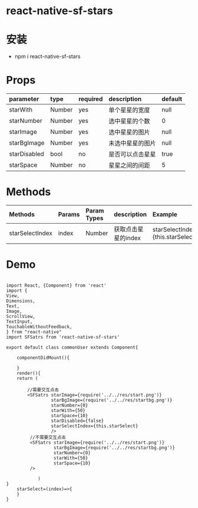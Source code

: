 # react-native-sf-stars

# 安装
* npm i react-native-sf-stars

# Props
|  parameter  |  type  |  required  |   description  |  default  |
|:-----|:-----|:-----|:-----|:-----|
|starWith|Number|yes|单个星星的宽度|null|
|starNumber|Number|yes|选中星星的个数|0|
|starImage|Number|yes|选中星星的图片|null|
|starBgImage|Number|yes|未选中星星的图片|null|
|starDisabled|bool|no|是否可以点击星星|true|
|starSpace|Number|no|星星之间的间距|5|

# Methods
|  Methods  |  Params  |  Param Types  |   description  |  Example  |
|:-----|:-----|:-----|:-----|:-----|
|starSelectIndex|index|Number|获取点击星星的index|starSelectIndex={this.starSelect}|

# Demo
```

import React, {Component} from 'react'
import {
View,
Dimensions,
Text,
Image,
ScrollView,
TextInput,
TouchableWithoutFeedback,
} from "react-native"
import SFSatrs from 'react-native-sf-stars'

export default class commonUser extends Component{

    componentDidMount(){

    }
    render(){
    return (
    
        //需要交互点击
        <SFSatrs starImage={require('../../res/start.png')}
                 starBgImage={require('../../res/startbg.png')}
                 starNumber={0}
                 starWith={50}
                 starSpace={10}
                 starDisabled={false}
                 starSelectIndex={this.starSelect}
                 />
         //不需要交互点击
         <SFSatrs starImage={require('../../res/start.png')}
                  starBgImage={require('../../res/startbg.png')}
                  starNumber={0}
                  starWith={50}
                  starSpace={10}
         />

            )
}
    starSelect=(index)=>{
    }
}

